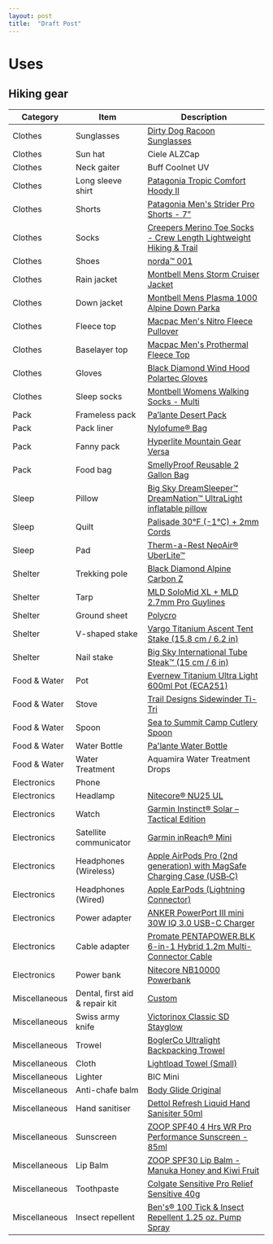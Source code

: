 ```yaml
---
layout: post
title:  "Draft Post"
---
```


# Uses

## Hiking gear

| Category      | Item                           | Description                                                                                                                                                                     |
| ------------- | ------------------------------ | ------------------------------------------------------------------------------------------------------------------------------------------------------------------------------- |
| Clothes       | Sunglasses                     | [Dirty Dog Racoon Sunglasses](https://www.airpointsstore.co.nz/Product/VMDD12/Racoon-Sunglasses)                                                                                |
| Clothes       | Sun hat                        | Ciele ALZCap                                                                                                                                                                    |
| Clothes       | Neck gaiter                    | Buff Coolnet UV                                                                                                                                                                 |
| Clothes       | Long sleeve shirt              | [Patagonia Tropic Comfort Hoody II](https://www.patagonia.com/product/mens-tropic-comfort-hoody-ii/52124.html?dwvar_52124_color=RDPB)                                           |
| Clothes       | Shorts                         | [Patagonia Men's Strider Pro Shorts - 7"](https://www.patagonia.co.nz/products/mens-strider-pro-shorts-7-24668-blk)                                                             |
| Clothes       | Socks                          | [Creepers Merino Toe Socks - Crew Length Lightweight Hiking & Trail](https://creeperssocks.co.nz/products/crew-merino-wool-performance-toe-socks?variant=43156622770396)        |
| Clothes       | Shoes                          | [norda™ 001](https://nordarun.com/products/001-m-stealth-black)                                                                                                                 |
| Clothes       | Rain jacket                    | [Montbell Mens Storm Cruiser Jacket](https://coffeeoutdoors.co.nz/products/montbell-mens-storm-cruiser-jacket-brown-khaki)                                                      |
| Clothes       | Down jacket                    | [Montbell Mens Plasma 1000 Alpine Down Parka](https://coffeeoutdoors.co.nz/products/montbell-mens-plasma-1000-alpine-down-parka-black)                                          |
| Clothes       | Fleece top                     | [Macpac Men's Nitro Fleece Pullover](https://www.macpac.co.nz/macpac-mens-nitro-fleece-pullover/115606.html)                                                                    |
| Clothes       | Baselayer top                  | [Macpac Men's Prothermal Fleece Top](https://www.macpac.co.nz/macpac-mens-prothermal-fleece-top/115322.html)                                                                    |
| Clothes       | Gloves                         | [Black Diamond Wind Hood Polartec Gloves](https://www.blackdiamondequipment.com/en_US/product/wind-hood-gridtech-gloves/)                                                       |
| Clothes       | Sleep socks                    | [Montbell Womens Walking Socks - Multi](https://coffeeoutdoors.co.nz/products/montbell-womens-walking-socks-multi)                                                              |
| Pack          | Frameless pack                 | [Pa’lante Desert Pack](https://palantepacks.com/products/desert-pack-ss23)                                                                                                      |
| Pack          | Pack liner                     | [Nylofume® Bag](https://coffeeoutdoors.co.nz/products/nylofume-waterproof-pack-liner)                                                                                           |
| Pack          | Fanny pack                     | [Hyperlite Mountain Gear Versa](https://www.hyperlitemountaingear.com/products/versa-fanny-pack)                                                                                |
| Pack          | Food bag                       | [SmellyProof Reusable 2 Gallon Bag](https://smellyproof.com/products/reusable-2-gallon-bags)                                                                                    |
| Sleep         | Pillow                         | [Big Sky DreamSleeper™ DreamNation™ UltraLight inflatable pillow](https://bigskyinternational.com/en-nz/products/big-sky-dreamsleeper-dreamnation-ultralight-inflatable-pillow) |
| Sleep         | Quilt                          | [Palisade 30°F (-1°C) + 2mm Cords](https://katabaticgear.com/shop/palisade-sleeping-bag)                                                                                        |
| Sleep         | Pad                            | [Therm-a-Rest NeoAir® UberLite™](https://www.thermarest.com/ie/sleeping-pads/fast-and-light/neoair-uberlite-sleeping-pad/neoair-uberlite.html)                                  |
| Shelter       | Trekking pole                  | [Black Diamond Alpine Carbon Z](https://www.blackdiamondequipment.com/en_US/product/alpine-carbon-z-trekking-poles/)                                                            |
| Shelter       | Tarp                           | [MLD SoloMid XL + MLD 2.7mm Pro Guylines](https://mountainlaureldesigns.com/product/solomid-xl)                                                                                 |
| Shelter       | Ground sheet                   | [Polycro](https://www.bunnings.co.nz/3m-window-insulator-kit-5-windows_p0167658)                                                                                                |
| Shelter       | V-shaped stake                 | [Vargo Titanium Ascent Tent Stake (15.8 cm / 6.2 in)](https://vargooutdoors.com/titanium-ascent-tent-stake.html)                                                                |
| Shelter       | Nail stake                     | [Big Sky International Tube Steak™ (15 cm / 6 in)](https://bigskyinternational.com/en-nz/collections/tube-steaks/products/tube-steak-tent-stake-peg-kit)                        |
| Food & Water  | Pot                            | [Evernew Titanium Ultra Light 600ml Pot (ECA251)](https://www.traildesigns.com/products/evernew-titanium-ultra-light-600ml-pot-eca251)                                          |
| Food & Water  | Stove                          | [Trail Designs Sidewinder Ti-Tri](https://www.traildesigns.com/products/evernew-600ml-ul-pot-sidewinder-ti-tri-bundle)                                                          |
| Food & Water  | Spoon                          | [Sea to Summit Camp Cutlery Spoon](https://seatosummit.com.au/products/camp-spoon?variant=41261823033530)                                                                       |
| Food & Water  | Water Bottle                   | [Pa'lante Water Bottle](https://palantepacks.com/products/water-bottle-fw23)                                                                                                    |
| Food & Water  | Water Treatment                | Aquamira Water Treatment Drops                                                                                                                                                  |
| Electronics   | Phone                          |                                                                                                                                                                                 |
| Electronics   | Headlamp                       | [Nitecore® NU25 UL](https://flashlight.nitecore.com/product/nu25ul)                                                                                                             |
| Electronics   | Watch                          | [Garmin Instinct® Solar – Tactical Edition](https://buy.garmin.com/en-US/US/p/716891/pn/010-02293-13)                                                                           |
| Electronics   | Satellite communicator         | [Garmin inReach® Mini](https://explore.garmin.com/en-CA/inreach)                                                                                                                |
| Electronics   | Headphones (Wireless)          | [Apple AirPods Pro (2nd generation) with MagSafe Charging Case (USB‑C)](https://www.apple.com/nz/shop/product/MTJV3ZA/A/airpods-pro)                                            |
| Electronics   | Headphones (Wired)             | [Apple EarPods (Lightning Connector)](https://www.apple.com/nz/shop/product/MMTN2FE/A/earpods-lightning-connector)                                                              |
| Electronics   | Power adapter                  | [ANKER PowerPort III mini 30W IQ 3.0 USB-C Charger](https://www.pbtech.co.nz/product/TAAAKR2615/ANKER-PowerPort-III-mini-30W-IQ-30-USB-C-Charger)                               |
| Electronics   | Cable adapter                  | [Promate PENTAPOWER.BLK 6-in-1 Hybrid 1.2m Multi-Connector Cable](https://www.pbtech.co.nz/product/CABPRM1090/Promate-PENTAPOWERBLK-6-in-1-Hybrid-12m-Multi-Conn)               |
| Electronics   | Power bank                     | [Nitecore NB10000 Powerbank](https://www.nitecore.co.nz/nb10000)                                                                                                                |
| Miscellaneous | Dental, first aid & repair kit | [Custom](https://andrewskurka.com/backpacking-first-aid-kit-gear-list-downloadable-checklist)                                                                                   |
| Miscellaneous | Swiss army knife               | [Victorinox Classic SD Stayglow](https://www.amazon.com/Victorinox-Classic-SD-Stayglow-58mm/dp/B000HMJYJO)                                                                      |
| Miscellaneous | Trowel                         | [BoglerCo Ultralight Backpacking Trowel](https://www.boglerco.com/home)                                                                                                         |
| Miscellaneous | Cloth                          | [Lightload Towel (Small)](https://www.litesmith.com/lightload-towels/)                                                                                                          |
| Miscellaneous | Lighter                        | BIC Mini                                                                                                                                                                        |
| Miscellaneous | Anti-chafe balm                | [Body Glide Original](https://www.bodyglide.com/product/body)                                                                                                                   |
| Miscellaneous | Hand sanitiser                 | [Dettol Refresh Liquid Hand Sanisiter 50ml](https://www.chemistwarehouse.co.nz/buy/56710/dettol-refresh-liquid-hand-sanisiter-50ml-healthy-touch-antibacterial)                 |
| Miscellaneous | Sunscreen                      | [ZOOP SPF40 4 Hrs WR Pro Performance Sunscreen - 85ml](https://www.zoopnz.com/shop/p/spf40-pro-performance-sunscreen-lava-jdegf)                                                |
| Miscellaneous | Lip Balm                       | [ZOOP SPF30 Lip Balm - Manuka Honey and Kiwi Fruit](https://www.zoopnz.com/shop/p/lipbalm)                                                                                      |
| Miscellaneous | Toothpaste                     | [Colgate Sensitive Pro Relief Sensitive 40g](https://www.chemistwarehouse.co.nz/buy/84047/colgate-sensitive-pro-relief-sensitive-teeth-pain-toothpaste-50g)                     |
| Miscellaneous | Insect repellent               | [Ben's® 100 Tick & Insect Repellent 1.25 oz. Pump Spray](https://bens30.com/deet/100-deet/bens-100-max-1-25oz-pump.html)                                                        |

